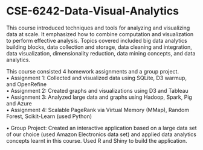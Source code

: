 # CSE-6242-Data-Visual-Analytics
This course introduced techniques and tools for analyzing and visualizing data at scale. 
It emphasized how to combine computation and visualization to perform effective analysis. Topics covered included big data analytics building blocks, data collection and storage, data cleaning and integration, data visualization, dimensionality reduction, data mining concepts, and data analytics. 

This course consisted 4 homework assignments and a group project. <br />
•	Assignment 1: Collected and visualized data using SQLite, D3 warmup, and OpenRefine <br />
•	Assignment 2: Created graphs and visualizations using D3 and Tableau <br />
•	Assignment 3: Analyzed large data and graphs using Hadoop, Spark, Pig and Azure <br />
•	Assignment 4: Scalable PageRank via Virtual Memory (MMap), Random Forest, Scikit-Learn (used Python) <br />

•	Group Project: Created an interactive application based on a large data set of our choice (used Amazon Electronics data set) and applied data analytics concepts learnt in this course. Used R and Shiny to build the application.  
